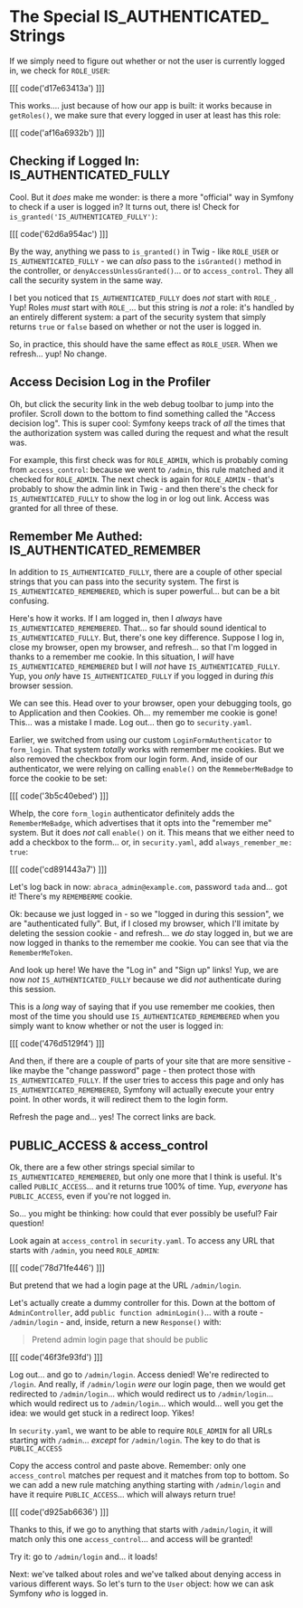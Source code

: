 # The Special IS_AUTHENTICATED_ Strings

If we simply need to figure out whether or not the user is currently logged in, we
check for `ROLE_USER`:

[[[ code('d17e63413a') ]]]

This works.... just because of how our app is built: it works because in `getRoles()`,
we make sure that every logged in user at least has this role:

[[[ code('af16a6932b') ]]]

## Checking if Logged In: IS_AUTHENTICATED_FULLY

Cool. But it *does* make me wonder: is there a more "official" way in Symfony to
check if a user is logged in? It turns out, there is! Check for
`is_granted('IS_AUTHENTICATED_FULLY')`:

[[[ code('62d6a954ac') ]]]

By the way, anything we pass to `is_granted()` in Twig - like `ROLE_USER` or
`IS_AUTHENTICATED_FULLY` - we can *also* pass to the `isGranted()` method in the
controller, or `denyAccessUnlessGranted()`... or to `access_control`. They
all call the security system in the same way.

I bet you noticed that `IS_AUTHENTICATED_FULLY` does *not* start with `ROLE_`.
Yup! Roles *must* start with `ROLE_`... but this string is *not* a role: it's handled
by an entirely different system: a part of the security system that simply returns
`true` or `false` based on whether or not the user is logged in.

So, in practice, this should have the same effect as `ROLE_USER`. When we refresh...
yup! No change.

## Access Decision Log in the Profiler

Oh, but click the security link in the web debug toolbar to jump into the profiler.
Scroll down to the bottom to find something called the "Access decision log". This
is super cool: Symfony keeps track of *all* the times that the authorization system
was called during the request and what the result was.

For example, this first check was for `ROLE_ADMIN`, which is probably coming from
`access_control`: because we went to `/admin`, this rule matched and it checked
for `ROLE_ADMIN`. The next check is again for `ROLE_ADMIN` - that's probably to
show the admin link in Twig - and then there's the check for `IS_AUTHENTICATED_FULLY`
to show the log in or log out link. Access was granted for all three of these.

## Remember Me Authed: IS_AUTHENTICATED_REMEMBER

In addition to `IS_AUTHENTICATED_FULLY`, there are a couple of other special strings
that you can pass into the security system. The first is `IS_AUTHENTICATED_REMEMBERED`,
which is super powerful... but can be a bit confusing.

Here's how it works. If I am logged in, then I *always* have
`IS_AUTHENTICATED_REMEMBERED`. That... so far should sound identical to
`IS_AUTHENTICATED_FULLY`. But, there's one key difference. Suppose I log in, close
my browser, open my browser, and refresh... so that I'm logged in thanks to a remember
me cookie. In this situation, I *will* have `IS_AUTHENTICATED_REMEMBERED` but I will
*not* have `IS_AUTHENTICATED_FULLY`. Yup, you *only* have `IS_AUTHENTICATED_FULLY`
if you logged in during *this* browser session.

We can see this. Head over to your browser, open your debugging tools, go to
Application and then Cookies. Oh... my remember me cookie is gone! This... was
a mistake I made. Log out... then go to `security.yaml`.

Earlier, we switched from using our custom `LoginFormAuthenticator` to `form_login`.
That system *totally* works with remember me cookies. But we also removed the
checkbox from our login form. And, inside of our authenticator, we were relying on
calling `enable()` on the `RemmeberMeBadge` to force the cookie to be set:

[[[ code('3b5c40ebed') ]]]

Whelp, the core `form_login` authenticator definitely adds the `RememberMeBadge`,
which advertises that it opts into the "remember me" system. But it does *not* call
`enable()` on it. This means that we either need to add a checkbox to the form...
or, in `security.yaml`, add `always_remember_me: true`:

[[[ code('cd891443a7') ]]]

Let's log back in now: `abraca_admin@example.com`, password `tada` and... got it!
There's my `REMEMBERME` cookie.

Ok: because we just logged in - so we "logged in during this session", we are
"authenticated fully". But, if I closed my browser, which I'll imitate by deleting
the session cookie - and refresh... we *do* stay logged in, but we are now logged in
thanks to the remember me cookie. You can see that via the `RememberMeToken`.

And look up here! We have the "Log in" and "Sign up" links! Yup, we are now *not*
`IS_AUTHENTICATED_FULLY` because we did *not* authenticate during this session.

This is a *long* way of saying that if you use remember me cookies, then most of
the time you should use `IS_AUTHENTICATED_REMEMBERED` when you simply want to know
whether or not the user is logged in:

[[[ code('476d5129f4') ]]]

And then, if there are a couple of parts of your site that are more sensitive - like
maybe the "change password" page - then protect those with `IS_AUTHENTICATED_FULLY`.
If the user tries to access this page and only has `IS_AUTHENTICATED_REMEMBERED`,
Symfony will actually execute your entry point. In other words, it will redirect
them to the login form.

Refresh the page and... yes! The correct links are back.

## PUBLIC_ACCESS & access_control

Ok, there are a few other strings special similar to `IS_AUTHENTICATED_REMEMBERED`,
but only one more that I think is useful. It's called `PUBLIC_ACCESS`... and it
returns true 100% of time. Yup, *everyone* has `PUBLIC_ACCESS`, even if you're not
logged in.

So... you might be thinking: how could that ever possibly be useful? Fair question!

Look again at `access_control` in `security.yaml`. To access any URL that starts
with `/admin`, you need `ROLE_ADMIN`:

[[[ code('78d71fe446') ]]]

But pretend that we had a login page at the URL `/admin/login`.

Let's actually create a dummy controller for this. Down at the bottom of
`AdminController`, add `public function adminLogin()`... with a route -
`/admin/login` - and, inside, return a new `Response()` with:

> Pretend admin login page that should be public

[[[ code('46f3fe93fd') ]]]

Log out... and go to `/admin/login`. Access denied! We're redirected to
`/login`. And really, if `/admin/login` *were* our login page, then we would
get redirected to `/admin/login`... which would redirect us to `/admin/login`...
which would redirect us to `/admin/login`... which would... well you get the
idea: we would get stuck in a redirect loop. Yikes!

In `security.yaml`, we want to be able to require `ROLE_ADMIN` for all URLs
starting with `/admin`... *except* for `/admin/login`. The key to do
that is `PUBLIC_ACCESS`

Copy the access control and paste above. Remember: only one `access_control` matches
per request and it matches from top to bottom. So we can add a new rule matching
anything starting with `/admin/login` and have it require `PUBLIC_ACCESS`... which
will always return true!

[[[ code('d925ab6636') ]]]

Thanks to this, if we go to anything that starts with `/admin/login`, it will match
only this one `access_control`... and access will be granted!

Try it: go to `/admin/login` and... it loads!

Next: we've talked about roles and we've talked about denying access in various
different ways. So let's turn to the `User` object: how we can ask Symfony *who*
is logged in.
